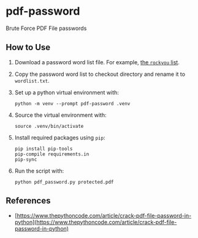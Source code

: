 # pdf-password
Brute Force PDF File passwords

## How to Use
1. Download a password word list file.  For example, [the `rockyou` list](https://github.com/brannondorsey/naive-hashcat/releases/download/data/rockyou.txt).
2. Copy the password word list to checkout directory and rename it to `wordlist.txt`.
3. Set up a python virtual environment with:

    ```
    python -m venv --prompt pdf-password .venv
    ```

4. Source the virtual environment with:

    ```
    source .venv/bin/activate
    ```

5. Install required packages using `pip`:

    ```
    pip install pip-tools
    pip-compile requirements.in
    pip-sync
    ```

6. Run the script with:

    ```
    python pdf_password.py protected.pdf
    ```

## References
- [https://www.thepythoncode.com/article/crack-pdf-file-password-in-python](https://www.thepythoncode.com/article/crack-pdf-file-password-in-python)